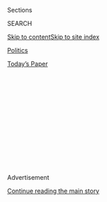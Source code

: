 <div id="app">

<div>

<div>

<div>

<div class="NYTAppHideMasthead css-1q2w90k e1suatyy0">

<div class="section css-ui9rw0 e1suatyy2">

<div class="css-eph4ug er09x8g0">

<div class="css-6n7j50">

</div>

<span class="css-1dv1kvn">Sections</span>

<div class="css-10488qs">

<span class="css-1dv1kvn">SEARCH</span>

</div>

[Skip to content](#site-content)[Skip to site
index](#site-index)

</div>

<div id="masthead-section-label" class="css-1wr3we4 eaxe0e00">

[Politics](https://www.nytimes.com/section/politics)

</div>

<div class="css-10698na e1huz5gh0">

</div>

</div>

<div id="masthead-bar-one" class="section hasLinks css-15hmgas e1csuq9d3">

<div class="css-uqyvli e1csuq9d0">

</div>

<div class="css-1uqjmks e1csuq9d1">

</div>

<div class="css-9e9ivx">

[](https://myaccount.nytimes.com/auth/login?response_type=cookie&client_id=vi)

</div>

<div class="css-1bvtpon e1csuq9d2">

[Today’s
Paper](https://www.nytimes.com/section/todayspaper)

</div>

</div>

</div>

</div>

<div data-aria-hidden="false">

<div id="site-content" data-role="main">

<div>

<div class="css-1aor85t" style="opacity:0.000000001;z-index:-1;visibility:hidden">

<div class="css-1hqnpie">

<div class="css-epjblv">

<span class="css-17xtcya">[Politics](/section/politics)</span><span class="css-x15j1o">|</span><span class="css-fwqvlz">Mark
Esperanto? Trump Misnames His Defense Secretary in
Tweet</span>

</div>

<div class="css-k008qs">

<div class="css-1iwv8en">

<span class="css-18z7m18"></span>

<div>

</div>

</div>

<span class="css-1n6z4y">https://nyti.ms/2J52evy</span>

<div class="css-1705lsu">

<div class="css-4xjgmj">

<div class="css-4skfbu" data-role="toolbar" data-aria-label="Social Media Share buttons, Save button, and Comments Panel with current comment count" data-testid="share-tools">

  - 
  - 
  - 
  - 
    
    <div class="css-6n7j50">
    
    </div>

  - 

</div>

</div>

</div>

</div>

</div>

</div>

<div id="NYT_TOP_BANNER_REGION" class="css-13pd83m">

</div>

<div id="top-wrapper" class="css-1sy8kpn">

<div id="top-slug" class="css-l9onyx">

Advertisement

</div>

[Continue reading the main
story](#after-top)

<div class="ad top-wrapper" style="text-align:center;height:100%;display:block;min-height:250px">

<div id="top" class="place-ad" data-position="top" data-size-key="top">

</div>

</div>

<div id="after-top">

</div>

</div>

<div>

<div id="sponsor-wrapper" class="css-1hyfx7x">

<div id="sponsor-slug" class="css-19vbshk">

Supported by

</div>

[Continue reading the main
story](#after-sponsor)

<div id="sponsor" class="ad sponsor-wrapper" style="text-align:center;height:100%;display:block">

</div>

<div id="after-sponsor">

</div>

</div>

<div class="css-186x18t">

</div>

<div class="css-1vkm6nb ehdk2mb0">

# Mark Esperanto? Trump Misnames His Defense Secretary in Tweet

</div>

Even for a president who often lards his online missives with typos,
caps-lock abuses and errant exclamation points, Sunday’s Twitter missive
on Syria contained an outsize number of errors.

<div class="css-79elbk" data-testid="photoviewer-wrapper">

<div class="css-z3e15g" data-testid="photoviewer-wrapper-hidden">

</div>

<div class="css-1a48zt4 ehw59r15" data-testid="photoviewer-children">

![<span class="css-16f3y1r e13ogyst0" data-aria-hidden="true">President
Trump with his defense secretary, Mark Esper. Not pictured: Mark
Esperanto.</span><span class="css-cnj6d5 e1z0qqy90" itemprop="copyrightHolder"><span class="css-1ly73wi e1tej78p0">Credit...</span><span><span>Doug
Mills/The New York
Times</span></span></span>](https://static01.nyt.com/images/2019/10/20/us/20dc-esperanto/20dc-esperanto-articleLarge.jpg?quality=75&auto=webp&disable=upscale)

</div>

</div>

<div class="css-18e8msd">

<div class="css-vp77d3 epjyd6m0">

<div class="css-hus3qt ey68jwv0" data-aria-hidden="true">

[![Katie
Rogers](https://static01.nyt.com/images/2018/06/12/multimedia/author-katie-rogers/author-katie-rogers-thumbLarge-v2.png
"Katie Rogers")](https://www.nytimes.com/by/katie-rogers)

</div>

<div class="css-1baulvz">

By [<span class="css-1baulvz last-byline" itemprop="name">Katie
Rogers</span>](https://www.nytimes.com/by/katie-rogers)

</div>

</div>

  - Oct. 20,
    2019

  - 
    
    <div class="css-4xjgmj">
    
    <div class="css-d8bdto" data-role="toolbar" data-aria-label="Social Media Share buttons, Save button, and Comments Panel with current comment count" data-testid="share-tools">
    
      - 
      - 
      - 
      - 
        
        <div class="css-6n7j50">
        
        </div>
    
      - 
    
    </div>
    
    </div>

</div>

</div>

<div class="section meteredContent css-1r7ky0e" name="articleBody" itemprop="articleBody">

<div class="css-1fanzo5 StoryBodyCompanionColumn">

<div class="css-53u6y8">

WASHINGTON — President Trump shared an update on Sunday from his defense
secretary that outlined “minor skirmishes” between Turkish and Kurdish
fighters in northern Syria as American troops make their way out of the
area. It might have passed by with little notice in the rushing current
of Mr. Trump’s Twitter stream, but for one thing.

“Mark Esperanto, Secretary of Defense, ‘The ceasefire is holding up very
nicely. There are some minor skirmishes that have ended quickly,'” Mr.
Trump wrote on Twitter. “‘New areas being resettled with the Kurds.’ USA
soldiers are not in combat or ceasefire zones. We have secured the Oil.
Bringing soldiers home\!”

Even for Mr. Trump, who often lards his online missives with typos,
caps-lock abuses, [occasional
gibberish](https://www.nytimes.com/2017/05/31/us/politics/covfefe-trump-twitter.html)
and errant exclamation points, Sunday’s missive contained an outsize
number of errors. The first and most glaring: The president’s defense
secretary is actually named Mark *Esper.*

Questions arose. Was it a typo? How could Mr. Trump’s iPhone even make
the jump from “Esper” to “Esperanto” if it was an auto-correct
situation? It was a mystery that several White House officials could not
solve when asked by a reporter on Sunday.

</div>

</div>

<div class="css-1fanzo5 StoryBodyCompanionColumn">

<div class="css-53u6y8">

The larger problem, of course, is that Mr. Trump made a series of false
or unsupported statements about a chaotic situation that has unfolded
since he stood by as President Recep Tayyip Erdogan of Turkey advanced
his forces into the area. In recent days, the [vice president traveled
to
Turkey](https://www.nytimes.com/2019/10/15/world/middleeast/pence-pompeo-turkey-syria-troops.html)
to negotiate a brief cease-fire — a [nominal sacrifice from Mr.
Erdogan](https://www.nytimes.com/2019/10/17/world/middleeast/trump-pence-syria-turkey-ceasefire.html)
that the White House has tried to frame as a win.

The quote Mr. Trump attributed to Mr. Esper could have come from a
private conversation between them. But it appeared that it might have
been a recounting — if not an entirely faithful one — of public comments
made by Mr. Esper, who [made an unannounced visit to meet with American
troops in
Afghanistan](https://www.nytimes.com/2019/10/20/world/asia/mark-esper-afghanistan.html)
this weekend and delivered his own assessment of what was happening in
Syria.

“I think overall the cease-fire generally seems to be holding,” Mr.
Esper said, [according to a Reuters
correspondent](https://twitter.com/idreesali114/status/1185911236036157440)
traveling with him. “We see a stabilization of the lines, if you will,
on the ground, and we do get reports of intermittent fires, this and
that, that doesn’t surprise me necessarily.”

At the end of the tweet, Mr. Trump added two confusing elements of his
own. The first was that United States had “secured the oil,” a claim he
has repeatedly made in recent days without any explanation. The White
House did not clarify what he meant by those remarks, and Mr. Trump has
ignored the question when asked about it by reporters. Last year, there
were about 2.5 billion barrels of oil in the fields in northern Syria,
[according to industry
estimates](https://www.bloomberg.com/news/articles/2019-10-18/trump-baffles-with-claim-to-have-taken-control-of-mideast-oil).

The president also said that the United States was “bringing soldiers
home,” which is also not correct, at least not in the short term: Mr.
Esper has confirmed that the troops leaving Syria are heading to Iraq,
to continue operations against the Islamic State.

</div>

</div>

<div class="css-1fanzo5 StoryBodyCompanionColumn">

<div class="css-53u6y8">

Separately, the Trump administration [said this
month](https://www.nytimes.com/2019/10/11/world/middleeast/trump-saudi-arabia-iran-troops.html)
that it would be committing additional troops to Saudi Arabia, a
decision the president has said was made because the Saudis agreed to
pay for the operation.

“A very rich country,” Mr. Trump said during a news conference with the
Italian president last week. “They should be paying. And so should many
other countries be paying if they want this kind of protection.”

Hours after the original tweet was posted to the presidential account,
the White House tried again, spelling Mr. Esper’s name correctly.

</div>

</div>

<div class="css-cfo9c3">

</div>

<div class="css-1fanzo5 StoryBodyCompanionColumn">

<div class="css-53u6y8">

Most of the other questionable assertions remained.

</div>

</div>

<div>

</div>

</div>

<div>

</div>

<div>

</div>

<div>

</div>

<div>

<div id="bottom-wrapper" class="css-1ede5it">

<div id="bottom-slug" class="css-l9onyx">

Advertisement

</div>

[Continue reading the main
story](#after-bottom)

<div id="bottom" class="ad bottom-wrapper" style="text-align:center;height:100%;display:block;min-height:90px">

</div>

<div id="after-bottom">

</div>

</div>

</div>

</div>

</div>

## Site Index

<div>

</div>

## Site Information Navigation

  - [© <span>2020</span> <span>The New York Times
    Company</span>](https://help.nytimes.com/hc/en-us/articles/115014792127-Copyright-notice)

<!-- end list -->

  - [NYTCo](https://www.nytco.com/)
  - [Contact
    Us](https://help.nytimes.com/hc/en-us/articles/115015385887-Contact-Us)
  - [Work with us](https://www.nytco.com/careers/)
  - [Advertise](https://nytmediakit.com/)
  - [T Brand Studio](http://www.tbrandstudio.com/)
  - [Your Ad
    Choices](https://www.nytimes.com/privacy/cookie-policy#how-do-i-manage-trackers)
  - [Privacy](https://www.nytimes.com/privacy)
  - [Terms of
    Service](https://help.nytimes.com/hc/en-us/articles/115014893428-Terms-of-service)
  - [Terms of
    Sale](https://help.nytimes.com/hc/en-us/articles/115014893968-Terms-of-sale)
  - [Site
    Map](https://spiderbites.nytimes.com)
  - [Help](https://help.nytimes.com/hc/en-us)
  - [Subscriptions](https://www.nytimes.com/subscription?campaignId=37WXW)

</div>

</div>

</div>

</div>
